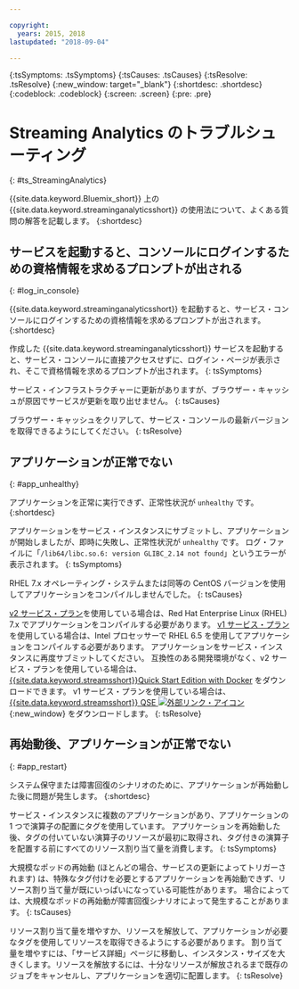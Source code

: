 ```yaml
---

copyright:
  years: 2015, 2018
lastupdated: "2018-09-04"

---
```


<!-- Attribute definitions -->
{:tsSymptoms: .tsSymptoms}
{:tsCauses: .tsCauses}
{:tsResolve: .tsResolve}
{:new_window: target="_blank"}
{:shortdesc: .shortdesc}
{:codeblock: .codeblock}
{:screen: .screen}
{:pre: .pre}

# Streaming Analytics のトラブルシューティング
{: #ts_StreamingAnalytics}

{{site.data.keyword.Bluemix_short}} 上の {{site.data.keyword.streaminganalyticsshort}} の使用法について、よくある質問の解答を記載します。
{:shortdesc}

## サービスを起動すると、コンソールにログインするための資格情報を求めるプロンプトが出される
{: #log_in_console}

{{site.data.keyword.streaminganalyticsshort}} を起動すると、サービス・コンソールにログインするための資格情報を求めるプロンプトが出されます。
{:shortdesc}

作成した {{site.data.keyword.streaminganalyticsshort}} サービスを起動すると、サービス・コンソールに直接アクセスせずに、ログイン・ページが表示され、そこで資格情報を求めるプロンプトが出されます。
{: tsSymptoms}

サービス・インフラストラクチャーに更新がありますが、ブラウザー・キャッシュが原因でサービスが更新を取り出せません。
{: tsCauses}

ブラウザー・キャッシュをクリアして、サービス・コンソールの最新バージョンを取得できるようにしてください。
{: tsResolve}

## アプリケーションが正常でない
{: #app_unhealthy}

アプリケーションを正常に実行できず、正常性状況が `unhealthy` です。
{:shortdesc}

アプリケーションをサービス・インスタンスにサブミットし、アプリケーションが開始しましたが、即時に失敗し、正常性状況が `unhealthy` です。 ログ・ファイルに「`/lib64/libc.so.6: version GLIBC_2.14 not found`」というエラーが表示されます。
{: tsSymptoms}

RHEL 7.x オペレーティング・システムまたは同等の CentOS バージョンを使用してアプリケーションをコンパイルしませんでした。
{: tsCauses}

[v2 サービス・プラン](/docs/services/StreamingAnalytics/service_plans.html)を使用している場合は、Red Hat Enterprise Linux (RHEL) 7.x でアプリケーションをコンパイルする必要があります。 [v1 サービス・プラン](/docs/services/StreamingAnalytics/service_plans.html)を使用している場合は、Intel プロセッサーで RHEL 6.5 を使用してアプリケーションをコンパイルする必要があります。 アプリケーションをサービス・インスタンスに再度サブミットしてください。 互換性のある開発環境がなく、v2 サービス・プランを使用している場合は、[{{site.data.keyword.streamsshort}}Quick Start Edition with Docker](https://www-01.ibm.com/marketing/iwm/iwm/web/preLogin.do?source=swg-ibmistvi) をダウンロードできます。 v1 サービス・プランを使用している場合は、[{{site.data.keyword.streamsshort}} QSE ![外部リンク・アイコン](../../icons/launch-glyph.svg "外部リンク・アイコン")](http://ibmstreams.github.io/streamsx.documentation/docs/4.3/qse-intro/){:new_window} をダウンロードします。
{: tsResolve}

## 再始動後、アプリケーションが正常でない
{: #app_restart}

システム保守または障害回復のシナリオのために、アプリケーションが再始動した後に問題が発生します。
{:shortdesc}

サービス・インスタンスに複数のアプリケーションがあり、アプリケーションの 1 つで演算子の配置にタグを使用しています。 アプリケーションを再始動した後、タグの付いていない演算子のリソースが最初に取得され、タグ付きの演算子を配置する前にすべてのリソース割り当て量を消費します。
{: tsSymptoms}

大規模なポッドの再始動 (ほとんどの場合、サービスの更新によってトリガーされます) は、特殊なタグ付けを必要とするアプリケーションを再始動できず、リソース割り当て量が既にいっぱいになっている可能性があります。 場合によっては、大規模なポッドの再始動が障害回復シナリオによって発生することがあります。
{: tsCauses}

リソース割り当て量を増やすか、リソースを解放して、アプリケーションが必要なタグを使用してリソースを取得できるようにする必要があります。 割り当て量を増やすには、「サービス詳細」ページに移動し、インスタンス・サイズを大きくします。リソースを解放するには、十分なリソースが解放されるまで既存のジョブをキャンセルし、アプリケーションを適切に配置します。
{: tsResolve}
